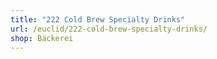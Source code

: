 ```yaml
---
title: "222 Cold Brew Specialty Drinks"
url: /euclid/222-cold-brew-specialty-drinks/
shop: Bäckerei
---
```

